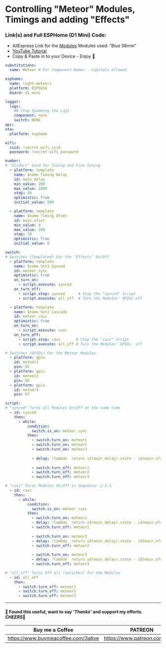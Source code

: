 # Controlling "Meteor" Modules, Timings and adding "Effects"

### Link(s) and Full ESPHome (D1 Mini) Code:
- AilExpress Link for the [Modules](https://s.click.aliexpress.com/e/_DDYmi2r) Modules used: "Blue 58mm"
- [YouTube Tutorial](https://youtu.be/8JjdSDOBXRk)
- Copy & Paste in to your Device - Enjoy 💖
```yaml
substitutions:
  name: Meteor # For Component Names - Capitals allowed

esphome:
  name: light-meteors
  platform: ESP8266
  board: d1_mini

logger:
  logs:
    ## Stop Spamming the Logs
    component: none
    switch: NONE
api:
ota:
  platform: esphome

wifi:
  ssid: !secret wifi_ssid
  password: !secret wifi_password

number:
# "Sliders" Used for Timing and Fine Tuning
  - platform: template
    name: $name Timing Delay
    id: main_delay
    min_value: 200
    max_value: 2000
    step: 50
    optimistic: True
    initial_value: 800

  - platform: template
    name: $name Timing Ofset
    id: main_ofset
    min_value: 0
    max_value: 200
    step: 10
    optimistic: True
    initial_value: 0

switch:
# Switches (Templated) For the "Effects" On/Off
  - platform: template
    name: $name Set1 Synced
    id: meteor_sync
    optimistic: true
    on_turn_on:
      - script.execute: synced
    on_turn_off:
      - script.stop: synced      # Stop the "synced" Script
      - script.execute: all_off  # Turn the Modules' GPIOs off

  - platform: template
    name: $name Set2 Cascade
    id: meteor_casc
    optimistic: true
    on_turn_on:
      - script.execute: casc
    on_turn_off:
      - script.stop: casc       # Stop the "cacs" Script
      - script.execute: all_off # Turn the Modules' GPIOs  off

# Switches (GPIOs) For the Meteor Modules
  - platform: gpio
    id: meteor1
    pin: D5
  - platform: gpio
    id: meteor2
    pin: D6
  - platform: gpio
    id: meteor3
    pin: D7

script:
# "synced" Turns all Modules On/Off at the same time
  - id: synced
    then:
      - while:
          condition:
            switch.is_on: meteor_sync
          then:
            - switch.turn_on: meteor1
            - switch.turn_on: meteor2
            - switch.turn_on: meteor3
            
            - delay: !lambda  return id(main_delay).state - id(main_ofset).state;
            
            - switch.turn_off: meteor1
            - switch.turn_off: meteor2
            - switch.turn_off: meteor3

# "casc" Turns Modules On/Off in Sequence: 1-2-3
  - id: casc
    then:
      - while:
          condition:
            switch.is_on: meteor_casc
          then:
            - switch.turn_on: meteor1
            - delay: !lambda  return id(main_delay).state - id(main_ofset).state;
            - switch.turn_off: meteor1
            
            - switch.turn_on: meteor2
            - delay: !lambda  return id(main_delay).state - id(main_ofset).state;
            - switch.turn_off: meteor2
            
            - switch.turn_on: meteor3
            - delay: !lambda  return id(main_delay).state - id(main_ofset).state;
            - switch.turn_off: meteor3

# "all_off" Turns Off all (swtiches) for the Modules
  - id: all_off
    then:
      - switch.turn_off: meteor1
      - switch.turn_off: meteor2
      - switch.turn_off: meteor3
```

___
#### 💖 Found this useful, want to say '*Thanks*' and support my efforts. *CHEERS*🍺
| Buy me a Coffee | PATREON |
|-----------------|---------|
| https://www.buymeacoffee.com/3ative | https://www.patreon.com/3ative |
